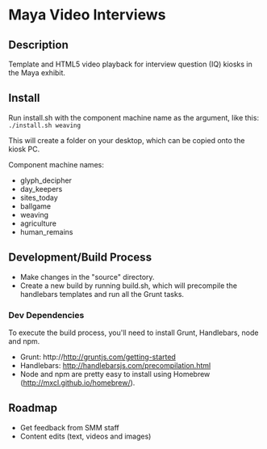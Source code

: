 # Maya Video Interviews 

## Description 
Template and HTML5 video playback for interview question (IQ) kiosks in the Maya exhibit.

## Install
Run install.sh with the component machine name as the argument, like this:
``` ./install.sh weaving ```

This will create a folder on your desktop, which can be copied onto the kiosk PC.

Component machine names:

- glyph_decipher
- day_keepers
- sites_today
- ballgame
- weaving
- agriculture
- human_remains

## Development/Build Process
- Make changes in the "source" directory.
- Create a new build by running build.sh, which will precompile the handlebars templates and run all the Grunt tasks.

### Dev Dependencies 
To execute the build process, you'll need to install Grunt, Handlebars, node and npm.

- Grunt: http://http://gruntjs.com/getting-started
- Handlebars: http://handlebarsjs.com/precompilation.html
- Node and npm are pretty easy to install using Homebrew (http://mxcl.github.io/homebrew/).

## Roadmap
- Get feedback from SMM staff
- Content edits (text, videos and images)
